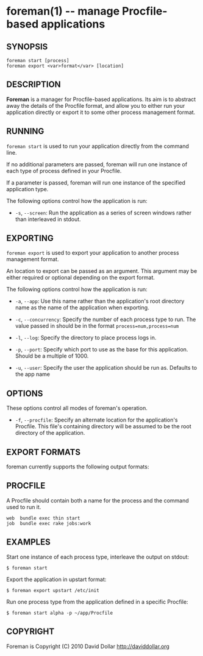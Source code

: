 foreman(1) -- manage Procfile-based applications
================================================

## SYNOPSIS

`foreman start [process]`<br>
`foreman export <var>format</var> [location]`

## DESCRIPTION

**Foreman** is a manager for Procfile-based applications. Its aim is to
abstract away the details of the Procfile format, and allow you to either run
your application directly or export it to some other process management
format.

## RUNNING

`foreman start` is used to run your application directly from the command line.

If no additional parameters are passed, foreman will run one instance of each
type of process defined in your Procfile.

If a parameter is passed, foreman will run one instance of the specified
application type.

The following options control how the application is run:

  * `-s`, `--screen`:
    Run the application as a series of screen windows rather than interleaved
    in stdout.

## EXPORTING

`foreman export` is used to export your application to another process
management format.

An location to export can be passed as an argument. This argument may be
either required or optional depending on the export format.

The following options control how the application is run:

  * `-a`, `--app`:
    Use this name rather than the application's root directory name as the
    name of the application when exporting.

  * `-c`, `--concurrency`:
    Specify the number of each process type to run. The value passed in
    should be in the format `process=num,process=num`

  * `-l`, `--log`:
    Specify the directory to place process logs in.

  * `-p`, `--port`:
    Specify which port to use as the base for this application. Should be
    a multiple of 1000.

  * `-u`, `--user`:
    Specify the user the application should be run as. Defaults to the
    app name

## OPTIONS

These options control all modes of foreman's operation.

  * `-f`, `--procfile`:
    Specify an alternate location for the application's Procfile. This file's
    containing directory will be assumed to be the root directory of the
    application.

## EXPORT FORMATS

foreman currently supports the following output formats:

## PROCFILE

A Procfile should contain both a name for the process and the command used
to run it.

    web  bundle exec thin start
    job  bundle exec rake jobs:work

## EXAMPLES

Start one instance of each process type, interleave the output on stdout:

    $ foreman start

Export the application in upstart format:

    $ foreman export upstart /etc/init

Run one process type from the application defined in a specific Procfile:

    $ foreman start alpha -p ~/app/Procfile

## COPYRIGHT

Foreman is Copyright (C) 2010 David Dollar <http://daviddollar.org>


[SYNOPSIS]: #SYNOPSIS "SYNOPSIS"
[DESCRIPTION]: #DESCRIPTION "DESCRIPTION"
[RUNNING]: #RUNNING "RUNNING"
[EXPORTING]: #EXPORTING "EXPORTING"
[OPTIONS]: #OPTIONS "OPTIONS"
[EXPORT FORMATS]: #EXPORT-FORMATS "EXPORT FORMATS"
[PROCFILE]: #PROCFILE "PROCFILE"
[EXAMPLES]: #EXAMPLES "EXAMPLES"
[COPYRIGHT]: #COPYRIGHT "COPYRIGHT"


[foreman(1)]: foreman.1.html
